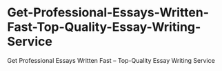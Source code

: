 # Get-Professional-Essays-Written-Fast-Top-Quality-Essay-Writing-Service
Get Professional Essays Written Fast – Top-Quality Essay Writing Service
